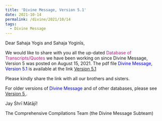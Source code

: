 ```yaml
---
title: 'Divine Message, Version 5.1'
date: 2021-10-14
permalink: /divine/2021/10/14
tags:
  - Divine Message
---
```


<p>
Dear Sahaja Yogis and Sahaja Yoginīs,  
</p>


We would like to share with you all the up-dated <font color="mediumvioletred">Database of Transcripts/Quotes</font> we have been working on since Divine Message, Version 5 was posted on August 15, 2021. The pdf file <font color="blue">Divine Message, Version 5.1</font> is available at the link
<a href="https://drive.google.com/file/d/1YNxqTV-nrpJqJAZsoNRLuTufVrRhe6iL/view?usp=sharing">Version 5.1</a>

<p>
Please kindly share the link with all our brothers and sisters. 
</p>

For older versions of <font color="blue">Divine Message</font> and of other databases, please see <a href="https://seven-teams.github.io/divine/2021/08/15"> Version 5 </a>. 

Jay Śhrī Mātājī!

The Comprehensive Compilations Team (the Divine Message Subteam)
